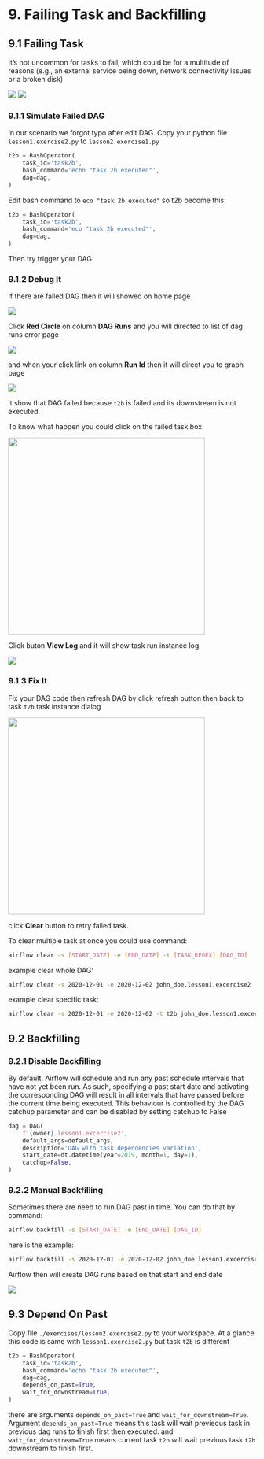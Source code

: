 # 9. Failing Task and Backfilling

## 9.1 Failing Task

It’s not uncommon for tasks to fail, which could be for a multitude of reasons (e.g., an external service being down, network connectivity issues or a broken disk)

<img src="./imgs/1-dag-failed-graph.png"/>

<img src="./imgs/2-dag-failed-tree.png"/>

### 9.1.1 Simulate Failed DAG

In our scenario we forgot typo after edit DAG. Copy your python file `lesson1.exercise2.py` to `lesson2.exercise1.py`

```python
t2b = BashOperator(
    task_id='task2b',
    bash_command='echo "task 2b executed"',
    dag=dag,
)
```

Edit bash command to `eco "task 2b executed"` so t2b become this:

```python
t2b = BashOperator(
    task_id='task2b',
    bash_command='eco "task 2b executed"',
    dag=dag,
)
```

Then try trigger your DAG.

### 9.1.2 Debug It

If there are failed DAG then it will showed on home page

<img src="./imgs/3-dag-list-error.png"/>

Click **Red Circle** on column **DAG Runs** and you will directed to list of dag runs error page

<img src="./imgs/4-dag-run-error-list.png"/>

and when your click link on column **Run Id** then it will direct you to graph page

<img src="./imgs/1-dag-failed-graph.png"/>

it show that DAG failed because `t2b` is failed and its downstream is not executed.

To know what happen you could click on the failed task box

<img src="./imgs/5-task-failed-dialog.png" width="400"/>

Click buton **View Log** and it will show task run instance log

<img src="./imgs/6-task-failed-log.png"/>

### 9.1.3 Fix It

Fix your DAG code then refresh DAG by click refresh button then back to task `t2b` task instance dialog

<img src="./imgs/5-task-failed-dialog.png" width="400"/>

click **Clear** button to retry failed task.

To clear multiple task at once you could use command:

```bash
airflow clear -s [START_DATE] -e [END_DATE] -t [TASK_REGEX] [DAG_ID]
```

example clear whole DAG:

```bash
airflow clear -s 2020-12-01 -e 2020-12-02 john_doe.lesson1.excercise2
```

example clear specific task:

```bash
airflow clear -s 2020-12-01 -e 2020-12-02 -t t2b john_doe.lesson1.excercise2
```

## 9.2 Backfilling

### 9.2.1 Disable Backfilling

By default, Airflow will schedule and run any past schedule intervals that have not yet been
run. As such, specifying a past start date and activating the corresponding DAG will result in
all intervals that have passed before the current time being executed. This behaviour is
controlled by the DAG catchup parameter and can be disabled by setting catchup to False

```python
dag = DAG(
    f'{owner}.lesson1.excercise2',
    default_args=default_args,
    description='DAG with task dependencies variation',
    start_date=dt.datetime(year=2019, month=1, day=1),
    catchup=False,
)
```

### 9.2.2 Manual Backfilling

Sometimes there are need to run DAG past in time. You can do that by command:

```bash
airflow backfill -s [START_DATE] -e [END_DATE] [DAG_ID]
```

here is the example:

```bash
airflow backfill -s 2020-12-01 -e 2020-12-02 john_doe.lesson1.excercise2
```

Airflow then will create DAG runs based on that start and end date

<img src="./imgs/7-backfill.png"/>

## 9.3 Depend On Past

Copy file `./exercises/lesson2.exercise2.py` to your workspace.
At a glance this code is same with `lesson1.exercise2.py` but task `t2b` is different

```python
t2b = BashOperator(
    task_id='task2b',
    bash_command='echo "task 2b executed"',
    dag=dag,
    depends_on_past=True,
    wait_for_downstream=True,
)
```

there are arguments `depends_on_past=True` and `wait_for_downstream=True`. Argument `depends_on_past=True` means this task will wait previeous task in previous dag runs to finish first then executed. and `wait_for_downstream=True` means current task `t2b` will wait previous task `t2b` downstream to finish first.
